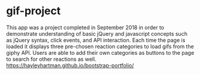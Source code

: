 # gif-project

This app was a project completed in September 2018 in order to demonstrate understanding of basic jQuery and javascript concepts such as jQuery syntax, click events, and API interaction. Each time the page is loaded it displays three pre-chosen reaction categories to load gifs from the giphy API. Users are able to add their own categories as buttons to the page to search for other reactions as well. https://hayleyhartman.github.io/bootstrap-portfolio/